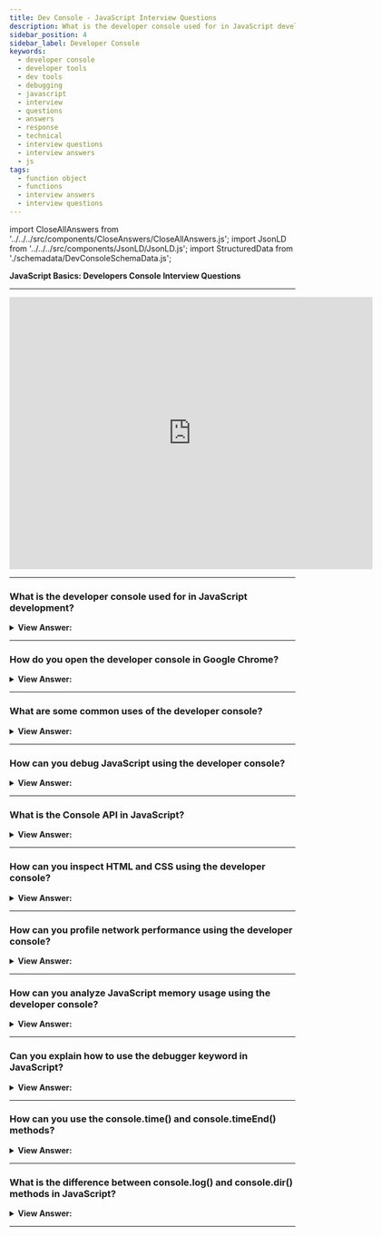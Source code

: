 ```yaml
---
title: Dev Console - JavaScript Interview Questions
description: What is the developer console used for in JavaScript development? A developer console is a tool that allows you to interact with the JavaScript engine.
sidebar_position: 4
sidebar_label: Developer Console
keywords:
  - developer console
  - developer tools
  - dev tools
  - debugging
  - javascript
  - interview
  - questions
  - answers
  - response
  - technical
  - interview questions
  - interview answers
  - js
tags:
  - function object
  - functions
  - interview answers
  - interview questions
---
```


<!-- Notes: Passed Rich Snippets validation. -->

import CloseAllAnswers from '../../../src/components/CloseAnswers/CloseAllAnswers.js';
import JsonLD from '../../../src/components/JsonLD/JsonLD.js';
import StructuredData from './schemadata/DevConsoleSchemaData.js';

<JsonLD data={StructuredData} />

<head>
  <title>Developer Console | JavaScript Frontend Interview Questions</title>
</head>

**JavaScript Basics: Developers Console Interview Questions**

---

<div class='videoWrapper'>
<iframe
    width="640"
    height="480"
    src="https://www.youtube.com/embed/x5G5o2Bul2c"
    frameborder="0"
    allow="autoplay; encrypted-media"
    allowfullscreen
>
</iframe>
</div>

---

<CloseAllAnswers />

### What is the developer console used for in JavaScript development?

<details>
  <summary><strong>View Answer:</strong></summary>
  <div>
  <div><strong>Interview Response:</strong> It allows us to run, debug, inspect, analyze, and manipulate JavaScript in the browser.</div><br />
  <div><strong>Technical Response:</strong> The developer console in JavaScript development is used for debugging purposes. It provides a way to interact with the browser's JavaScript engine, inspect elements in the DOM, display log messages, run JavaScript code snippets, and perform other debugging tasks.
  </div><br />
  <div><strong>Additional Information:</strong> We can use developer tools to see problems, perform commands, and analyze variables.
  </div>
  </div>
</details>

---

### How do you open the developer console in Google Chrome?

<details>
  <summary><strong>View Answer:</strong></summary>
  <div>
  <div><strong>Interview Response:</strong> We can open the dev console using the f12 or Cmd+Opt+J for Mac users.</div><br />
  <div><strong>Technical Response:</strong> F12 or, if you're using a Mac, Cmd+Opt+J. You may also inspect the browser window by right-clicking it. The browser window launches Chrome Developer Tools, and you should then select the Console option.
  </div><br />
  <div><strong>Additional Information:</strong> On Windows, most browser developer tools get accessed by pressing F12; however, Chrome for Mac requires Cmd+Opt+J, and Safari requires Cmd+Opt+C. (need to enable first).
  </div>
  </div>
</details>

---

### What are some common uses of the developer console?

<details>
  <summary><strong>View Answer:</strong></summary>
  <div>
  <div><strong>Interview Response:</strong> Some common uses of the developer console include debugging JavaScript, inspecting HTML and CSS, profiling network performance, and analyzing JavaScript memory usage.</div><br />
  </div>
</details>

---

### How can you debug JavaScript using the developer console?

<details>
  <summary><strong>View Answer:</strong></summary>
  <div>
  <div><strong>Interview Response:</strong> You can use the developer console to set breakpoints in your JavaScript code, inspect variable values, and step through code execution line by line.</div><br />
  </div>
</details>

---

### What is the Console API in JavaScript?

<details>
  <summary><strong>View Answer:</strong></summary>
  <div>
  <div><strong>Interview Response:</strong> The Console API is a collection of methods that allow developers to output messages, debug information, and other data to the developer console. Some common methods include console.log(), console.error(), and console.warn().</div>
  <br />
  </div>
</details>

---

### How can you inspect HTML and CSS using the developer console?

<details>
  <summary><strong>View Answer:</strong></summary>
  <div>
  <div><strong>Interview Response:</strong> You can use the developer console to inspect the structure and styles of HTML elements. You can also modify the CSS styles of elements in real time to test different design options.</div>
  <br />
  </div>
</details>

---

### How can you profile network performance using the developer console?

<details>
  <summary><strong>View Answer:</strong></summary>
  <div>
  <div><strong>Interview Response:</strong> To profile network performance, open the browser's Developer Console, navigate to the Network tab, reload the page, and analyze the requests, load times, and resource sizes displayed in the waterfall chart.</div>
  <br />
  </div>
</details>

---

### How can you analyze JavaScript memory usage using the developer console?

<details>
  <summary><strong>View Answer:</strong></summary>
  <div>
  <div><strong>Interview Response:</strong> You can use the developer console to take snapshots of the JavaScript heap and analyze memory usage over time. This can help identify memory leaks and optimize performance.</div>
  <br />
  </div>
</details>

---

### Can you explain how to use the debugger keyword in JavaScript?

<details>
  <summary><strong>View Answer:</strong></summary>
  <div>
  <div><strong>Interview Response:</strong> The debugger keyword is a JavaScript statement that can be used to set a breakpoint in your code. When the code reaches the breakpoint, execution will pause and you can use the developer console to inspect variables and step through the code.</div>
  <br />
  </div>
</details>

---

### How can you use the console.time() and console.timeEnd() methods?

<details>
  <summary><strong>View Answer:</strong></summary>
  <div>
  <div><strong>Interview Response:</strong> You can use console.time() to start a timer and console.timeEnd() to end the timer and output the elapsed time. This can be useful for profiling the performance of specific code blocks.</div>
  <br />
  </div>
</details>

---

### What is the difference between console.log() and console.dir() methods in JavaScript?

<details>
  <summary><strong>View Answer:</strong></summary>
  <div>
  <div><strong>Interview Response:</strong> The console.log() method outputs a simple text message to the console, while console.dir() outputs a tree-like representation of an object or DOM element. This can be useful for exploring complex data structures.</div>
  <br />
  </div>
</details>

---
